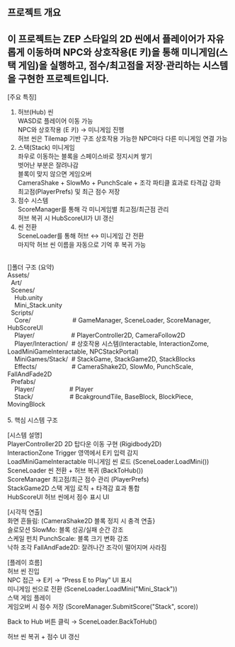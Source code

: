 프로젝트 개요
-------------------------------------------------------------------------------------------------
이 프로젝트는 ZEP 스타일의 2D 씬에서
플레이어가 자유롭게 이동하며 NPC와 상호작용(E 키)을 통해
미니게임(스택 게임)을 실행하고, 점수/최고점을 저장·관리하는 시스템을 구현한 프로젝트입니다.
-------------------------------------------------------------------------------------------------
[주요 특징]
1. 허브(Hub) 씬<br/>
WASD로 플레이어 이동 가능<br>
NPC와 상호작용 (E 키) → 미니게임 진행<br>
허브 씬은 Tilemap 기반 구조
상호작용 가능한 NPC마다 다른 미니게임 연결 가능<br>
2. 스택(Stack) 미니게임<br/>
좌우로 이동하는 블록을 스페이스바로 정지시켜 쌓기<br>
벗어난 부분은 잘려나감<br>
블록이 맞지 않으면 게임오버<br>
CameraShake + SlowMo + PunchScale + 조각 파티클 효과로 타격감 강화<br>
최고점(PlayerPrefs) 및 최근 점수 저장<br>
3. 점수 시스템<br/>
ScoreManager를 통해 각 미니게임별 최고점/최근점 관리<br>
허브 복귀 시 HubScoreUI가 UI 갱신<br>
4. 씬 전환<br/>
SceneLoader를 통해 허브 ↔ 미니게임 간 전환<br>
마지막 허브 씬 이름을 자동으로 기억 후 복귀 가능<br>
<br>
[]폴더 구조 (요약) <br/>
Assets/ <br>
&nbsp;&nbsp;Art/<br>
&nbsp;&nbsp;Scenes/ <br>
&nbsp;&nbsp;&nbsp;&nbsp;Hub.unity <br>
&nbsp;&nbsp;&nbsp;&nbsp;Mini_Stack.unity <br>
&nbsp;&nbsp;Scripts/ <br>
&nbsp;&nbsp;&nbsp;&nbsp;Core/          &nbsp;&nbsp;&nbsp;&nbsp;&nbsp;&nbsp;&nbsp;&nbsp;&nbsp;&nbsp;&nbsp;&nbsp;&nbsp;&nbsp;&nbsp;&nbsp;&nbsp;&nbsp;&nbsp;&nbsp;&nbsp;&nbsp;&nbsp;# GameManager, SceneLoader, ScoreManager, HubScoreUI <br>
&nbsp;&nbsp;&nbsp;&nbsp;Player/         &nbsp;&nbsp;&nbsp;&nbsp;&nbsp;&nbsp;&nbsp;&nbsp;&nbsp;&nbsp;&nbsp;&nbsp;&nbsp;&nbsp;&nbsp;&nbsp;&nbsp;&nbsp;&nbsp;&nbsp;# PlayerController2D, CameraFollow2D <br>
&nbsp;&nbsp;&nbsp;&nbsp;Player/Interaction/  &nbsp;# 상호작용 시스템(Interactable, InteractionZome, LoadMiniGameInteractable, NPCStackPortal) <br>
&nbsp;&nbsp;&nbsp;&nbsp;MiniGames/Stack/     &nbsp;# StackGame, StackGame2D, StackBlocks <br>
&nbsp;&nbsp;&nbsp;&nbsp;Effects/        &nbsp;&nbsp;&nbsp;&nbsp;&nbsp;&nbsp;&nbsp;&nbsp;&nbsp;&nbsp;&nbsp;&nbsp;&nbsp;&nbsp;&nbsp;&nbsp;&nbsp;&nbsp;&nbsp;# CameraShake2D, SlowMo, PunchScale, FallAndFade2D <br>
&nbsp;&nbsp;Prefabs/ <br>
&nbsp;&nbsp;&nbsp;&nbsp;Player/         &nbsp;&nbsp;&nbsp;&nbsp;&nbsp;&nbsp;&nbsp;&nbsp;&nbsp;&nbsp;&nbsp;&nbsp;&nbsp;&nbsp;&nbsp;&nbsp;&nbsp;&nbsp;&nbsp;# Player<br>
&nbsp;&nbsp;&nbsp;&nbsp;Stack/          &nbsp;&nbsp;&nbsp;&nbsp;&nbsp;&nbsp;&nbsp;&nbsp;&nbsp;&nbsp;&nbsp;&nbsp;&nbsp;&nbsp;&nbsp;&nbsp;&nbsp;&nbsp;&nbsp;&nbsp;# BcakgroundTile, BaseBlock, BlockPiece, MovingBlock <br>
<br>
5. 핵심 시스템 구조<br>

[시스템	설명] <br>
PlayerController2D	2D 탑다운 이동 구현 (Rigidbody2D) <br>
InteractionZone	Trigger 영역에서 E키 입력 감지<br>
LoadMiniGameInteractable	미니게임 씬 로드 (SceneLoader.LoadMini()) <br>
SceneLoader	씬 전환 + 허브 복귀 (BackToHub()) <br>
ScoreManager	최고점/최근 점수 관리 (PlayerPrefs) <br>
StackGame2D	스택 게임 로직 + 타격감 효과 통합 <br>
HubScoreUI	허브 씬에서 점수 표시 UI <br>

[시각적 연출] <br/>
화면 흔들림: 	(CameraShake2D	블록 정지 시 충격 연출} <br>
슬로모션	SlowMo: 	블록 성공/실패 순간 강조 <br>
스케일 펀치 PunchScale:  	블록 크기 변화 강조 <br>
낙하 조각	FallAndFade2D:  	잘려나간 조각이 떨어지며 사라짐 <br>

[플레이 흐름] <br/>
허브 씬 진입 <br>
NPC 접근 → E키 → “Press E to Play” UI 표시 <br>
미니게임 씬으로 전환 (SceneLoader.LoadMini("Mini_Stack")) <br>
스택 게임 플레이 <br>
게임오버 시 점수 저장 (ScoreManager.SubmitScore("Stack", score)) <br>

Back to Hub 버튼 클릭 → SceneLoader.BackToHub() <br>

허브 씬 복귀 + 점수 UI 갱신 <br>
